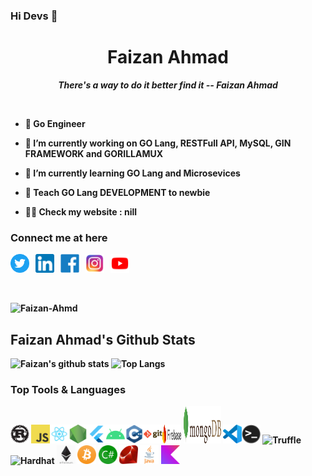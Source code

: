 ### Hi Devs 👋
<h1 align="center">Faizan Ahmad</h1>

<p align="center"> <b><i>There's a way to do it better find it -- Faizan Ahmad</i><b> </p>
<br>
  
- 🚀 Go Engineer

- 🔭 I’m currently working on **GO Lang, RESTFull API, MySQL, GIN FRAMEWORK and GORILLAMUX**

- 🌱 I’m currently learning **GO Lang and Microsevices**

- 🤝 Teach **GO Lang DEVELOPMENT** to newbie

- 👨‍💻 Check my website : nill


### Connect me at here


<span><a href="https://twitter.com/Faizan_Ahmd2" ><img src="images/twitter.png" width="30" height="30" /></a>
</span>
&nbsp;
<span><a href="https://www.linkedin.com/in/faizan-ahmad-/" ><img src="images/linkedin.png" width="30" height="30" /></a> </span>
&nbsp;
<span><a href="https://www.facebook.com/profile.php?id=100022113215905" ><img src="images/Facebook-logo.png" width="30" height="30" /></a> </span>
&nbsp;
<a href="https://www.instagram.com/faizan.a_d/" ><img src="images/insta.png" width="30" height="30" /></a>
&nbsp;
<span><a href="youtube.com/channel/UCl24ffxl7CF306Fk18s1ebw" ><img src="images/youtube.png" width="30" height="30" /></a>
</span>


<br>
  
<p align="left"> <img src="https://komarev.com/ghpvc/?username=manzoor77&label=Profile%20views&color=0e75b6&style=flat" alt="Faizan-Ahmd" /> </p>

## Faizan Ahmad's Github Stats

<span> ![Faizan's github stats](https://github-readme-stats.vercel.app/api?username=Faizan-Ahmd&theme=tokyonight&show_icons=true&count_private=true) </span>
<span> ![Top Langs](https://github-readme-stats.vercel.app/api/top-langs/?username=Faizan-Ahmad&theme=tokyonight)</span>


### Top Tools & Languages <br>
<img src="https://raw.githubusercontent.com/github/explore/80688e429a7d4ef2fca1e82350fe8e3517d3494d/topics/rust/rust.png" alt="rust" width="30" height="30"/>
<img src="https://raw.githubusercontent.com/github/explore/80688e429a7d4ef2fca1e82350fe8e3517d3494d/topics/javascript/javascript.png" alt="Javascript" width="30" height="30"/><img src="https://raw.githubusercontent.com/github/explore/80688e429a7d4ef2fca1e82350fe8e3517d3494d/topics/react/react.png" alt="React" width="30" height="30"/><img src="https://raw.githubusercontent.com/github/explore/80688e429a7d4ef2fca1e82350fe8e3517d3494d/topics/nodejs/nodejs.png" alt="Nodejs" width="30" height="30"/><img src="https://raw.githubusercontent.com/github/explore/80688e429a7d4ef2fca1e82350fe8e3517d3494d/topics/flutter/flutter.png" alt="Flutter" width="30" height="30"/><img src="https://raw.githubusercontent.com/github/explore/80688e429a7d4ef2fca1e82350fe8e3517d3494d/topics/android/android.png" alt="Android" width="30" height="30"/><img src="https://raw.githubusercontent.com/github/explore/80688e429a7d4ef2fca1e82350fe8e3517d3494d/topics/cpp/cpp.png" width="30" alt="C++" height="30"/><img src="https://raw.githubusercontent.com/github/explore/80688e429a7d4ef2fca1e82350fe8e3517d3494d/topics/git/git.png" width="30" alt="Git" height="30" /><img src="https://raw.githubusercontent.com/gilbarbara/logos/master/logos/firebase.svg" alt="Firebase" width="30" height="30"/> <img src="https://raw.githubusercontent.com/gilbarbara/logos/master/logos/mongodb.svg" alt="mongodb" width="60" height="60"/> <img src="https://raw.githubusercontent.com/github/explore/80688e429a7d4ef2fca1e82350fe8e3517d3494d/topics/visual-studio-code/visual-studio-code.png" alt="VSCode" width="30" height="30"/><img src="https://raw.githubusercontent.com/github/explore/80688e429a7d4ef2fca1e82350fe8e3517d3494d/topics/terminal/terminal.png" alt="Terminal" width="30" height="30"/>
<img src="https://www.trufflesuite.com/img/truffle-logo-dark.svg" alt="Truffle" width="30" height="30"/>
 <img src="https://seeklogo.com/images/H/hardhat-logo-888739EBB4-seeklogo.com.png" alt="Hardhat" width="30" height="30"/>
<img src="https://raw.githubusercontent.com/github/explore/80688e429a7d4ef2fca1e82350fe8e3517d3494d/topics/ethereum/ethereum.png" alt="Ethereum" width="30" height="30"/>
<img src="https://raw.githubusercontent.com/github/explore/80688e429a7d4ef2fca1e82350fe8e3517d3494d/topics/bitcoin/bitcoin.png" alt="Bitcoin" width="30" height="30"/>
<img src="https://raw.githubusercontent.com/github/explore/80688e429a7d4ef2fca1e82350fe8e3517d3494d/topics/csharp/csharp.png" alt="C#" width="30" height="30"/>
<img src="https://raw.githubusercontent.com/github/explore/80688e429a7d4ef2fca1e82350fe8e3517d3494d/topics/ruby/ruby.png" alt="Ruby" width="30" height="30"/>
<img src="https://raw.githubusercontent.com/github/explore/80688e429a7d4ef2fca1e82350fe8e3517d3494d/topics/java/java.png" alt="Java" width="30" height="30"/>
<img src="https://raw.githubusercontent.com/github/explore/80688e429a7d4ef2fca1e82350fe8e3517d3494d/topics/kotlin/kotlin.png" alt="Kotlin" width="30" height="30"/>